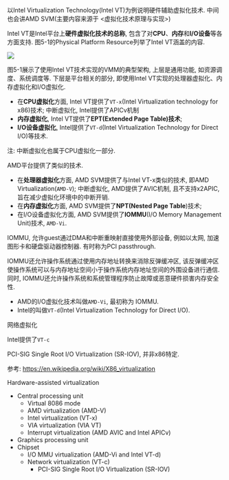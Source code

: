 以Intel Virtualization Technology(Intel VT)为例说明硬件辅助虚拟化技术. 中间也会讲AMD SVM(主要内容来源于 <虚拟化技术原理与实现>)

Intel VT是Intel平台上**硬件虚拟化技术的总称**, 包含了对**CPU**、**内存**和**I/O设备**等各方面支持. 图5\-1的Physical Platform Resource列举了Intel VT涵盖的内容.

![](./images/2019-07-01-17-59-30.png)

图5\-1展示了使用Intel VT技术实现的VMM的典型架构, 上层是通用功能, 如资源调度、系统调度等. 下层是平台相关的部分, 即使用Intel VT实现的处理器虚拟化、内存虚拟化和I/O虚拟化.

- 在**CPU虚拟化**方面, Intel VT提供了`VT-x`(Intel Virtualization technology for x86)技术; 中断虚拟化, Intel提供了APICv机制
- **内存虚拟化**, Intel VT提供了**EPT(Extended Page Table)技术**;
- **I/O设备虚拟化**, Intel提供了`VT-d`(Intel Virtualization Technology for Direct I/O)等技术.

注: 中断虚拟化也属于CPU虚拟化一部分.

AMD平台提供了类似的技术.

- 在**处理器虚拟化**方面, AMD SVM提供了与Intel VT-x类似的技术, 即AMD Virtualization(`AMD-V`); 中断虚拟化, AMD提供了AVIC机制, 且不支持x2APIC, 旨在减少虚拟化环境中的中断开销.
- 在**内存虚拟化**方面, AMD SVM提供了**NPT(Nested Page Table**)技术;
- 在I/O设备虚拟化方面, AMD SVM提供了**IOMMU**(I/O Memory Management Unit)技术, `AMD-Vi`.

IOMMU, 允许guest通过DMA和中断重映射直接使用外部设备, 例如以太网, 加速图形卡和硬盘驱动器控制器. 有时称为PCI passthrough.

IOMMU还允许操作系统通过使用内存地址转换来消除反弹缓冲区, 该反弹缓冲区使操作系统可以与内存地址空间小于操作系统内存地址空间的外围设备进行通信. 同时, IOMMU还允许操作系统和系统管理程序防止故障或恶意硬件损害内存安全性.

- AMD的I/O虚拟化技术叫做`AMD-Vi`, 最初称为 IOMMU.
- Intel的叫做`VT-d`(Intel Virtualization Technology for Direct I/O).


网络虚拟化

Intel提供了`VT-c`

PCI-SIG Single Root I/O Virtualization (SR-IOV), 并非x86特定.

参考: https://en.wikipedia.org/wiki/X86_virtualization

Hardware-assisted virtualization
* Central processing unit
    * Virtual 8086 mode
    * AMD virtualization (AMD-V)
    * Intel virtualization (VT-x)
    * VIA virtualization (VIA VT)
    * Interrupt virtualization (AMD AVIC and Intel APICv)
* Graphics processing unit
* Chipset
    * I/O MMU virtualization (AMD-Vi and Intel VT-d)
    * Network virtualization (VT-c)
        * PCI-SIG Single Root I/O Virtualization (SR-IOV)